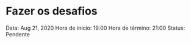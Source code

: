 # Fazer os desafios

Data: Aug 21, 2020
Hora de início: 19:00
Hora de término: 21:00
Status: Pendente